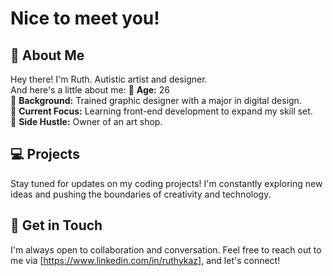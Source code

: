 # Nice to meet you!

## 🍊 About Me 
Hey there! I'm Ruth. Autistic artist and designer. <br>
And here's a little about me:
🌱 **Age:** 26 <br>
🌱 **Background:** Trained graphic designer with a major in digital design.<br>
🌱 **Current Focus:** Learning front-end development to expand my skill set.<br>
🌱 **Side Hustle:** Owner of an art shop.

## 💻 Projects
Stay tuned for updates on my coding projects! I'm constantly exploring new ideas and pushing the boundaries of creativity and technology.

## 💌 Get in Touch
I'm always open to collaboration and conversation. Feel free to reach out to me via [https://www.linkedin.com/in/ruthykaz], and let's connect!
